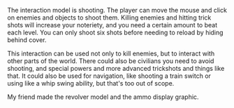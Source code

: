 
The interaction model is shooting. The player can move the mouse and click on enemies and objects to shoot them. Killing enemies and hitting trick shots will increase your noteriety, and you need a certain amount to beat each level. You can only shoot six shots before needing to reload by hiding behind cover.

This interaction can be used not only to kill enemies, but to interact with other parts of the world. There could also be civilians you need to avoid shooting, and special powers and more advanced trickshots and things like that. It could also be used for navigation, like shooting a train switch or using like a whip swing ability, but that's too out of scope.


My friend made the revolver model and the ammo display graphic.